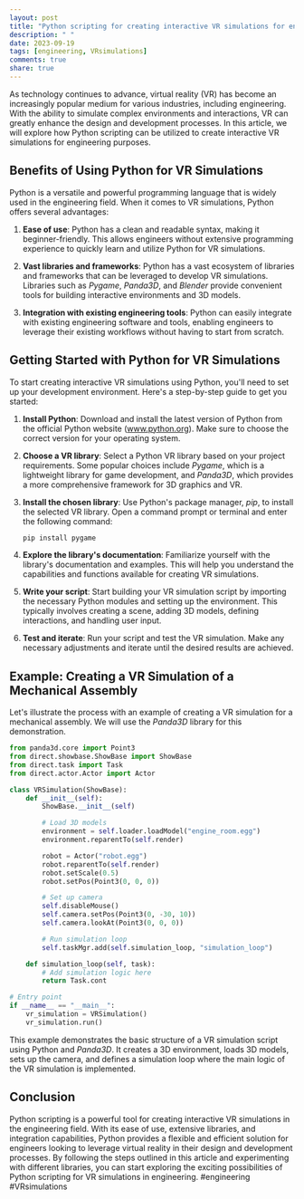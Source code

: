 ```yaml
---
layout: post
title: "Python scripting for creating interactive VR simulations for engineering"
description: " "
date: 2023-09-19
tags: [engineering, VRsimulations]
comments: true
share: true
---
```


As technology continues to advance, virtual reality (VR) has become an increasingly popular medium for various industries, including engineering. With the ability to simulate complex environments and interactions, VR can greatly enhance the design and development processes. In this article, we will explore how Python scripting can be utilized to create interactive VR simulations for engineering purposes.

## Benefits of Using Python for VR Simulations

Python is a versatile and powerful programming language that is widely used in the engineering field. When it comes to VR simulations, Python offers several advantages:

1. **Ease of use**: Python has a clean and readable syntax, making it beginner-friendly. This allows engineers without extensive programming experience to quickly learn and utilize Python for VR simulations.

2. **Vast libraries and frameworks**: Python has a vast ecosystem of libraries and frameworks that can be leveraged to develop VR simulations. Libraries such as *Pygame*, *Panda3D*, and *Blender* provide convenient tools for building interactive environments and 3D models.

3. **Integration with existing engineering tools**: Python can easily integrate with existing engineering software and tools, enabling engineers to leverage their existing workflows without having to start from scratch.

## Getting Started with Python for VR Simulations

To start creating interactive VR simulations using Python, you'll need to set up your development environment. Here's a step-by-step guide to get you started:

1. **Install Python**: Download and install the latest version of Python from the official Python website (www.python.org). Make sure to choose the correct version for your operating system.

2. **Choose a VR library**: Select a Python VR library based on your project requirements. Some popular choices include *Pygame*, which is a lightweight library for game development, and *Panda3D*, which provides a more comprehensive framework for 3D graphics and VR.

3. **Install the chosen library**: Use Python's package manager, *pip*, to install the selected VR library. Open a command prompt or terminal and enter the following command:
   ```python
   pip install pygame
   ```

4. **Explore the library's documentation**: Familiarize yourself with the library's documentation and examples. This will help you understand the capabilities and functions available for creating VR simulations.

5. **Write your script**: Start building your VR simulation script by importing the necessary Python modules and setting up the environment. This typically involves creating a scene, adding 3D models, defining interactions, and handling user input.

6. **Test and iterate**: Run your script and test the VR simulation. Make any necessary adjustments and iterate until the desired results are achieved.

## Example: Creating a VR Simulation of a Mechanical Assembly

Let's illustrate the process with an example of creating a VR simulation for a mechanical assembly. We will use the *Panda3D* library for this demonstration.

```python
from panda3d.core import Point3
from direct.showbase.ShowBase import ShowBase
from direct.task import Task
from direct.actor.Actor import Actor

class VRSimulation(ShowBase):
    def __init__(self):
        ShowBase.__init__(self)

        # Load 3D models
        environment = self.loader.loadModel("engine_room.egg")
        environment.reparentTo(self.render)

        robot = Actor("robot.egg")
        robot.reparentTo(self.render)
        robot.setScale(0.5)
        robot.setPos(Point3(0, 0, 0))

        # Set up camera
        self.disableMouse()
        self.camera.setPos(Point3(0, -30, 10))
        self.camera.lookAt(Point3(0, 0, 0))

        # Run simulation loop
        self.taskMgr.add(self.simulation_loop, "simulation_loop")

    def simulation_loop(self, task):
        # Add simulation logic here
        return Task.cont

# Entry point
if __name__ == "__main__":
    vr_simulation = VRSimulation()
    vr_simulation.run()
```

This example demonstrates the basic structure of a VR simulation script using Python and *Panda3D*. It creates a 3D environment, loads 3D models, sets up the camera, and defines a simulation loop where the main logic of the VR simulation is implemented.

## Conclusion

Python scripting is a powerful tool for creating interactive VR simulations in the engineering field. With its ease of use, extensive libraries, and integration capabilities, Python provides a flexible and efficient solution for engineers looking to leverage virtual reality in their design and development processes. By following the steps outlined in this article and experimenting with different libraries, you can start exploring the exciting possibilities of Python scripting for VR simulations in engineering.
#engineering #VRsimulations